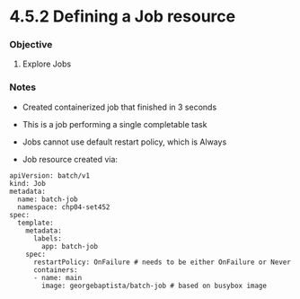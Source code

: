 # 4.5.2 Defining a Job resource

### Objective
1. Explore Jobs

### Notes

- Created containerized job that finished in 3 seconds

- This is a job performing a single completable task

- Jobs cannot use default restart policy, which is Always

- Job resource created via:
```
apiVersion: batch/v1
kind: Job
metadata:
  name: batch-job
  namespace: chp04-set452
spec:
  template:
    metadata:
      labels:
        app: batch-job
    spec:
      restartPolicy: OnFailure # needs to be either OnFailure or Never
      containers:
      - name: main
        image: georgebaptista/batch-job # based on busybox image
```
